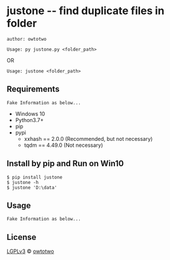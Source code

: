 # justone -- find duplicate files in folder

`author: owtotwo`

```
Usage: py justone.py <folder_path>
```

OR

```
Usage: justone <folder_path>
```

## Requirements
`Fake Information as below...`
- Windows 10
- Python3.7+
- pip
- pypi
  + xxhash == 2.0.0 (Recommended, but not necessary)
  + tqdm == 4.49.0 (Not necessary)


## Install by pip and Run on Win10
```
$ pip install justone
$ justone -h
$ justone 'D:\data'
```

## Usage

`Fake Information as below...`

## License
[LGPLv3](./License) © [owtotwo](https://github.com/owtotwo)
